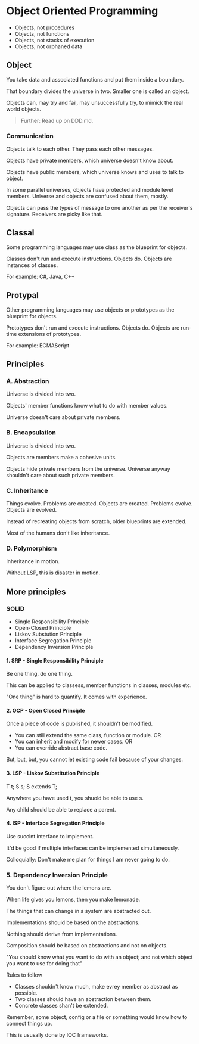 # Object Oriented Programming

- Objects, not procedures
- Objects, not functions
- Objects, not stacks of execution
- Objects, not orphaned data

## Object

You take data and associated functions and put them inside a boundary.

That boundary divides the universe in two. Smaller one is called an object.

Objects can, may try and fail, may unsuccessfully try, to mimick the real world objects.

> Further: Read up on DDD.md.

### Communication

Objects talk to each other. They pass each other messages.

Objects have private members, which universe doesn't know about.

Objects have public members, which universe knows and uses to talk to object.

In some parallel universes, objects have protected and module level members. Universe and objects are confused about them, mostly.

Objects can pass the types of message to one another as per the receiver's signature. Receivers are picky like that.

## Classal

Some programming languages may use class as the blueprint for objects.

Classes don't run and execute instructions. Objects do. Objects are instances of classes.

For example: C#, Java, C++

## Protypal

Other programming languages may use objects or prototypes as the blueprint for objects.

Prototypes don't run and execute instructions. Objects do. Objects are run-time extensions of prototypes.

For example: ECMAScript

## Principles

### A. Abstraction

Universe is divided into two.

Objects' member functions know what to do with member values.

Universe doesn't care about private members.

### B. Encapsulation

Universe is divided into two.

Objects are members make a cohesive units.

Objects hide private members from the universe. Universe anyway shouldn't care about such private members.

### C. Inheritance

Things evolve. Problems are created. Objects are created. Problems evolve. Objects are evolved.

Instead of recreating objects from scratch, older blueprints are extended.

Most of the humans don't like inheritance.

### D. Polymorphism

Inheritance in motion.

Without LSP, this is disaster in motion.

## More principles

### SOLID

- Single Responsibility Principle
- Open-Closed Principle
- Liskov Substution Principle
- Interface Segregation Principle
- Dependency Inversion Principle

#### 1. SRP - Single Responsibility Principle

Be one thing, do one thing.

This can be applied to classess, member functions in classes, modules etc.

"One thing" is hard to quantify. It comes with experience.

#### 2. OCP - Open Closed Principle

Once a piece of code is published, it shouldn't be modified.

- You can still extend the same class, function or module. OR
- You can inherit and modify for newer cases. OR
- You can override abstract base code.

But, but, but, you cannot let existing code fail because of your changes.

#### 3. LSP - Liskov Substitution Principle

T t; S s; S extends T;

Anywhere you have used t, you shuold be able to use s.

Any child should be able to replace a parent.

#### 4. ISP - Interface Segregation Principle

Use succint interface to implement.

It'd be good if multiple interfaces can be implemented simultaneously.

Colloquially: Don't make me plan for things I am never going to do.

### 5. Dependency Inversion Principle

You don't figure out where the lemons are.

When life gives you lemons, then you make lemonade.

The things that can change in a system are abstracted out.

Implementations should be based on the abstractions.

Nothing should derive from implementations.

Composition should be based on abstractions and not on objects.

"You should know what you want to do with an object; and not which object you want to use for doing that"

Rules to follow

- Classes shouldn't know much, make evrey member as abstract as possible.
- Two classes should have an abstraction between them.
- Concrete classes shan't be extended.

Remember, some object, config or a file or something would know how to connect things up.

This is ususally done by IOC frameworks.
